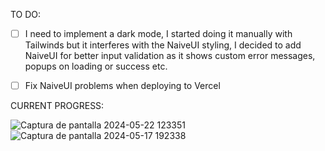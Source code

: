 TO DO:

- [ ] I need to implement a dark mode, I started doing it manually with Tailwinds but it interferes with the NaiveUI styling, I decided to add NaiveUI for better input validation as it shows custom error messages, popups on loading or success etc.

- [ ] Fix NaiveUI problems when deploying to Vercel

CURRENT PROGRESS:

![Captura de pantalla 2024-05-22 123351](https://github.com/SoraiaBarroso/Full_Stack_Nuxt/assets/115974717/821176dc-31e4-4a76-a204-a1c26ed17054)
![Captura de pantalla 2024-05-17 192338](https://github.com/SoraiaBarroso/Full_Stack_Nuxt/assets/115974717/47e66650-967b-4428-bc7d-1d377d5b8e87)
